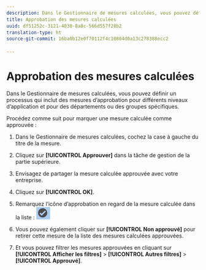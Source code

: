 ```yaml
---
description: Dans le Gestionnaire de mesures calculées, vous pouvez définir un processus qui inclut des mesures d’approbation pour différents niveaux d’application et pour des départements ou des groupes spécifiques.
title: Approbation des mesures calculées
uuid: df51252c-3121-4030-8a8c-566d557f28b2
translation-type: ht
source-git-commit: 16ba0b12e0f70112f4c10804d0a13c278388ecc2

---
```



# Approbation des mesures calculées

Dans le Gestionnaire de mesures calculées, vous pouvez définir un processus qui inclut des mesures d’approbation pour différents niveaux d’application et pour des départements ou des groupes spécifiques.

Procédez comme suit pour marquer une mesure calculée comme approuvée :

1. Dans le Gestionnaire de mesures calculées, cochez la case à gauche du titre de la mesure.
1. Cliquez sur **[!UICONTROL Approuver]** dans la tâche de gestion de la partie supérieure.
1. Envisagez de partager la mesure calculée approuvée avec votre entreprise.
1. Cliquez sur **[!UICONTROL OK]**.
1. Remarquez l’icône d’approbation en regard de la mesure calculée dans la liste : ![](assets/cm_approve_icon.png)

1. Vous pouvez également cliquer sur **[!UICONTROL Non approuvé]** pour retirer cette mesure de la liste des mesures calculées approuvées.
1. Et vous pouvez filtrer les mesures approuvées en cliquant sur **[!UICONTROL Afficher les filtres]** > **[!UICONTROL Autres filtres]** > **[!UICONTROL Approuvé]**.

